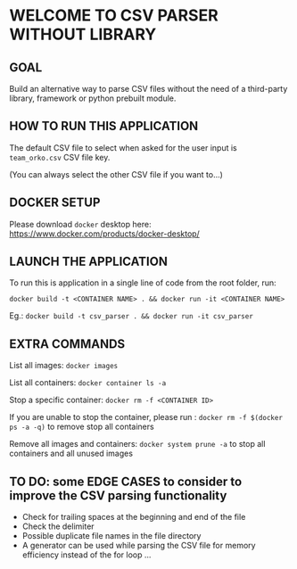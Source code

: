 # WELCOME TO CSV PARSER WITHOUT LIBRARY

## GOAL

Build an alternative way to parse CSV files without the need of a third-party library, framework or python prebuilt module.

## HOW TO RUN THIS APPLICATION

The default CSV file to select when asked for the user input is `team_orko.csv` CSV file key.

(You can always select the other CSV file if you want to...)

## DOCKER SETUP

Please download `docker` desktop here: https://www.docker.com/products/docker-desktop/

## LAUNCH THE APPLICATION

To run this is application in a single line of code from the root folder, run: 

`docker build -t <CONTAINER NAME> . && docker run -it <CONTAINER NAME>`

Eg.: `docker build -t csv_parser . && docker run -it csv_parser`

## EXTRA COMMANDS

List all images: `docker images`

List all containers: `docker container ls -a`

Stop a specific container: `docker rm -f <CONTAINER ID>`

If you are unable to stop the container, please run : `docker rm -f $(docker ps -a -q)` to remove stop all containers

Remove all images and containers: `docker system prune -a` to stop all containers and all unused images

## TO DO: some EDGE CASES to consider to improve the CSV parsing functionality

- Check for trailing spaces at the beginning and end of the file
- Check the delimiter
- Possible duplicate file names in the file directory
- A generator can be used while parsing the CSV file for memory efficiency instead of the for loop
...